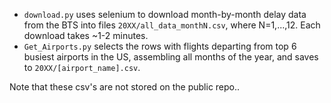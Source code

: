 - `download.py` uses selenium to download month-by-month delay data from the BTS into files `20XX/all_data_monthN.csv`, where N=1,...,12. Each download takes ~1-2 minutes.
- `Get_Airports.py` selects the rows with flights departing from top 6 busiest airports in the US, assembling all months of the year, and saves to `20XX/[airport_name].csv`.

Note that these csv's are not stored on the public repo..
